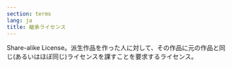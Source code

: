 ```yaml
---
section: terms
lang: ja
title: 継承ライセンス
---
```


Share-alike License。派生作品を作った人に対して、その作品に元の作品と同じ(あるいはほぼ同じ)ライセンスを課すことを要求するライセンス。
